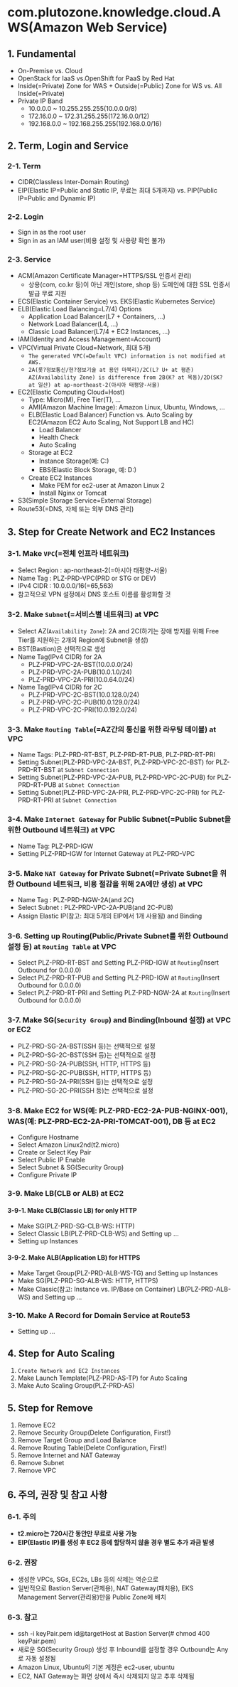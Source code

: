 # com.plutozone.knowledge.cloud.AWS(Amazon Web Service)


## 1. Fundamental
- On-Premise vs. Cloud
- OpenStack for IaaS vs.OpenShift for PaaS by Red Hat
- Inside(=Private) Zone for WAS + Outside(=Public) Zone for WS vs. All Inside(=Private)
- Private IP Band
	- 10.0.0.0 ~ 10.255.255.255(10.0.0.0/8)
	- 172.16.0.0 ~ 172.31.255.255(172.16.0.0/12)
	- 192.168.0.0 ~ 192.168.255.255(192.168.0.0/16)


## 2. Term, Login and Service
### 2-1. Term
- CIDR(Classless Inter-Domain Routing)
- EIP(Elastic IP=Public and Static IP, 무료는 최대 5개까지) vs. PIP(Public IP=Public and Dynamic IP)

### 2-2. Login
- Sign in as the root user
- Sign in as an IAM user(비용 설정 및 사용량 확인 불가)

### 2-3. Service
- ACM(Amazon Certificate Manager=HTTPS/SSL 인증서 관리)
	- 상용(com, co.kr 등)이 아닌 개인(store, shop 등) 도메인에 대한 SSL 인증서 발급 무료 지원
- ECS(Elastic Container Service) vs. EKS(Elastic Kubernetes Service)
- ELB(Elastic Load Balancing=L7/4) Options
	- Application Load Balancer(L7 + Containers, ...)
	- Network Load Balancer(L4, ...)
	- Classic Load Balancer(L7/4 + EC2 Instances, ...)
- IAM(Identity and Access Management=Account)
- VPC(Virtual Private Cloud=Network, 최대 5개)
	- `The generated VPC(=Default VPC) information is not modified at AWS.`
	- `2A(롯?정보통신/현?정보기술 at 용인 마북리)/2C(L? U+ at 평촌) AZ(Availability Zone) is difference from 2B(K? at 목동)/2D(SK? at 일산) at ap-northeast-2(아시아 태평양-서울)`
- EC2(Elastic Computing Cloud=Host)
	- Type: Micro(M), Free Tier(T), ...
	- AMI(Amazon Machine Image): Amazon Linux, Ubuntu, Windows, ...
	- ELB(Elastic Load Balancer) Function vs. Auto Scaling by EC2(Amazon EC2 Auto Scaling, Not Support LB and HC)
		- Load Balancer
		- Health Check
		- Auto Scaling
	- Storage at EC2
		- Instance Storage(예: C:\)
		- EBS(Elastic Block Storage, 예: D:\)
	- Create EC2 Instances
		- Make PEM for ec2-user at Amazon Linux 2
		- Install Nginx or Tomcat
- S3(Simple Storage Service=External Storage)
- Route53(=DNS, 자체 또는 외부 DNS 관리)


## 3. Step for Create Network and EC2 Instances
### 3-1. Make `VPC`(=전체 인프라 네트워크)
- Select Region		: ap-northeast-2(=아시아 태평양-서울)
- Name Tag			: PLZ-PRD-VPC(PRD or STG or DEV)
- IPv4 CIDR			: 10.0.0.0/16(=65,563)
- 참고적으로 VPN 설정에서 DNS 호스트 이름를 활성화할 것

### 3-2. Make `Subnet`(=서비스별 네트워크) at VPC
- Select AZ(`Availability Zone`): 2A and 2C(하기는 장애 방지를 위해 Free Tier를 지원하는 2개의 Region에 Subnet을 생성)
- BST(Bastion)은 선택적으로 생성
- Name Tag(IPv4 CIDR) for 2A
	- PLZ-PRD-VPC-2A-BST(10.0.0.0/24)
	- PLZ-PRD-VPC-2A-PUB(10.0.1.0/24)
	- PLZ-PRD-VPC-2A-PRI(10.0.64.0/24)
- Name Tag(IPv4 CIDR) for 2C
	- PLZ-PRD-VPC-2C-BST(10.0.128.0/24)
	- PLZ-PRD-VPC-2C-PUB(10.0.129.0/24)
	- PLZ-PRD-VPC-2C-PRI(10.0.192.0/24)

### 3-3. Make `Routing Table`(=AZ간의 통신을 위한 라우팅 테이블) at VPC
- Name Tags: PLZ-PRD-RT-BST, PLZ-PRD-RT-PUB, PLZ-PRD-RT-PRI
- Setting Subnet(PLZ-PRD-VPC-2A-BST, PLZ-PRD-VPC-2C-BST) for PLZ-PRD-RT-BST at `Subnet Connection`
- Setting Subnet(PLZ-PRD-VPC-2A-PUB, PLZ-PRD-VPC-2C-PUB) for PLZ-PRD-RT-PUB at `Subnet Connection`
- Setting Subnet(PLZ-PRD-VPC-2A-PRI, PLZ-PRD-VPC-2C-PRI) for PLZ-PRD-RT-PRI at `Subnet Connection`

### 3-4. Make `Internet Gateway` for Public Subnet(=Public Subnet을 위한 Outbound 네트워크) at VPC
- Name Tag: PLZ-PRD-IGW
- Setting PLZ-PRD-IGW for Internet Gateway at PLZ-PRD-VPC

### 3-5. Make `NAT Gateway` for Private Subnet(=Private Subnet을 위한 Outbound 네트워크, 비용 절감을 위해 2A에만 생성) at VPC
- Name Tag		: PLZ-PRD-NGW-2A(and 2C)
- Select Subnet	: PLZ-PRD-VPC-2A-PUB(and 2C-PUB)
- Assign Elastic IP(참고: 최대 5개의 EIP에서 1개 사용됨) and Binding

### 3-6. Setting up Routing(Public/Private Subnet를 위한 Outbound 설정 등) at `Routing Table` at VPC
- Select PLZ-PRD-RT-BST and Setting PLZ-PRD-IGW at `Routing`(Insert Outbound for 0.0.0.0)
- Select PLZ-PRD-RT-PUB and Setting PLZ-PRD-IGW at `Routing`(Insert Outbound for 0.0.0.0)
- Select PLZ-PRD-RT-PRI and Setting PLZ-PRD-NGW-2A at `Routing`(Insert Outbound for 0.0.0.0)

### 3-7. Make SG(`Security Group`) and Binding(Inbound 설정) at VPC or EC2
- PLZ-PRD-SG-2A-BST(SSH 등)는 선택적으로 설정
- PLZ-PRD-SG-2C-BST(SSH 등)는 선택적으로 설정
- PLZ-PRD-SG-2A-PUB(SSH, HTTP, HTTPS 등)
- PLZ-PRD-SG-2C-PUB(SSH, HTTP, HTTPS 등)
- PLZ-PRD-SG-2A-PRI(SSH 등)는 선택적으로 설정
- PLZ-PRD-SG-2C-PRI(SSH 등)는 선택적으로 설정

### 3-8. Make EC2 for WS(예: PLZ-PRD-EC2-2A-PUB-NGINX-001), WAS(예: PLZ-PRD-EC2-2A-PRI-TOMCAT-001), DB 등 at EC2
- Configure Hostname
- Select Amazon Linux2nd(t2.micro)
- Create or Select Key Pair
- Select Public IP Enable
- Select Subnet & SG(Security Group)
- Configure Private IP

### 3-9. Make LB(CLB or ALB) at EC2
#### 3-9-1. Make CLB(Classic LB) for only HTTP
- Make SG(PLZ-PRD-SG-CLB-WS: HTTP)
- Select Classic LB(PLZ-PRD-CLB-WS) and Setting up ...
- Setting up Instances

#### 3-9-2. Make ALB(Application LB) for HTTPS
- Make Target Group(PLZ-PRD-ALB-WS-TG) and Setting up Instances
- Make SG(PLZ-PRD-SG-ALB-WS: HTTP, HTTPS)
- Make Classic(참고: Instance vs. IP/Base on Container) LB(PLZ-PRD-ALB-WS) and Setting up ...

### 3-10. Make A Record for Domain Service at Route53
- Setting up ...


## 4. Step for Auto Scaling
1. `Create Network and EC2 Instances`
2. Make Launch Template(PLZ-PRD-AS-TP) for Auto Scaling
3. Make Auto Scaling Group(PLZ-PRD-AS)


## 5. Step for Remove
1. Remove EC2
2. Remove Security Group(Delete Configuration, First!)
3. Remove Target Group and Load Balance
4. Remove Routing Table(Delete Configuration, First!)
5. Remove Internet and NAT Gateway
6. Remove Subnet
7. Remove VPC


## 6. 주의, 권장 및 참고 사항
### 6-1. 주의
- **t2.micro는 720시간 동안만 무료로 사용 가능**
- **EIP(Elastic IP)를 생성 후 EC2 등에 할당하지 않을 경우 별도 추가 과금 발생**

### 6-2. 권장
- 생성한 VPCs, SGs, EC2s, LBs 등의 삭제는 역순으로
- 일반적으로 Bastion Server(관제용), NAT Gateway(패치용), EKS Management Server(관리용)만을 Public Zone에 배치

### 6-3. 참고
- ssh -i keyPair.pem id@targetHost at Bastion Server(# chmod 400 keyPair.pem)
- 새로운 SG(Security Group) 생성 후 Inbound를 설정할 경우 Outbound는 Any로 자동 설정됨
- Amazon Linux, Ubuntu의 기본 계정은 ec2-user, ubuntu
- EC2, NAT Gateway는 화면 상에서 즉시 삭제되지 않고 추후 삭제됨